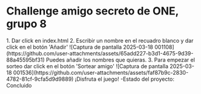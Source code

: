 <h1> Challenge amigo secreto de ONE, grupo 8</h1>
1. Dar click en index.html
2. Escribir un nombre en el recuadro blanco y dar click en el botón 'Añadir' ![Captura de pantalla 2025-03-18 001108](https://github.com/user-attachments/assets/65add227-b3d1-4675-9d39-88a45595bf31)
Puedes añadir los nombres que quieras.
3. Para empezar el sorteo dar click en el botón 'Sortear amigo'
![Captura de pantalla 2025-03-18 001536](https://github.com/user-attachments/assets/faf87b9c-2830-4782-81cf-9cfa5d9d9889)
¡Disfruta el juego!
-Estado del proyecto: Concluido

